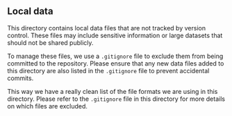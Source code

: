 ## Local data

This directory contains local data files that are not tracked by version control. These files may include sensitive information or large datasets that should not be shared publicly.

To manage these files, we use a `.gitignore` file to exclude them from being committed to the repository. Please ensure that any new data files added to this directory are also listed in the `.gitignore` file to prevent accidental commits.

This way we have a really clean list of the file formats we are using in this directory.
Please refer to the `.gitignore` file in this directory for more details on which files are excluded.

